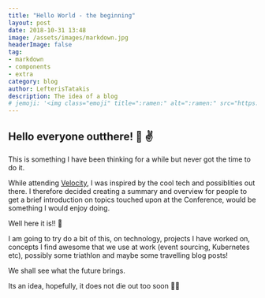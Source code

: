 ```yaml
---
title: "Hello World - the beginning"
layout: post
date: 2018-10-31 13:48
image: /assets/images/markdown.jpg
headerImage: false
tag:
- markdown
- components
- extra
category: blog
author: LefterisTatakis
description: The idea of a blog
# jemoji: '<img class="emoji" title=":ramen:" alt=":ramen:" src="https://assets.github.com/images/icons/emoji/unicode/1f35c.png" height="20" width="20" align="absmiddle">'
---
```



## Hello everyone outthere! 👋  ✌️ ️
This is something I have been thinking for a while but never got the time to do it.

While attending [Velocity](https://conferences.oreilly.com/velocity), I was inspired by the cool tech and possiblities out there.
I therefore decided creating a summary and overview for people to get a brief introduction on topics touched upon at the Conference, would be something I would enjoy doing.

Well here it is!! 🎉

I am going to try do a bit of this, on technology, projects I have worked on, concepts I find awesome that we use at work (event sourcing, Kubernetes etc), possibly some triathlon and maybe some travelling blog posts!

We shall see what the future brings.

Its an idea, hopefully, it does not die out too soon 🤞🏻